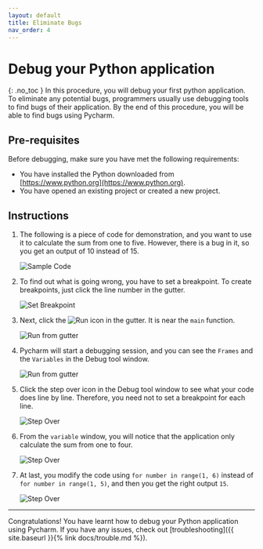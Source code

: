 ```yaml
---
layout: default
title: Eliminate Bugs
nav_order: 4
---
```


# Debug your Python application
{: .no_toc }
In this procedure, you will debug your first python application. To eliminate any potential bugs, programmers usually use debugging tools to find bugs of their application. By the end of this procedure, you will be able to find bugs using Pycharm.

## Pre-requisites
Before debugging, make sure you have met the following requirements:
* You have installed the Python downloaded from [https://www.python.org](https://www.python.org).
* You have opened an existing project or created a new project.

## Instructions
1. The following is a piece of code for demonstration, and you want to use it to calculate the sum from one to five. However, there is a bug in it, so you get an output of 10 instead of 15.

    ![Sample Code](../../assets/images/docs/debug/foo.png "Sample Code")

2. To find out what is going wrong, you have to set a breakpoint. To create breakpoints, just click the line number in the gutter.

    ![Set Breakpoint](../../assets/images/docs/debug/breakpoint.png "Set Breakpoint")

3. Next, click the ![Run](../../assets/images/docs/debug/run.png "Run") icon in the gutter. It is near the ```main``` function.

    ![Run from gutter](../../assets/images/docs/debug/run_from_gutter.png "Run from gutter")

4. Pycharm will start a debugging session, and you can see the ```Frames``` and the ```Variables``` in the Debug tool window.

    ![Run from gutter](../../assets/images/docs/debug/debug_tool.png "Run from gutter")

5. Click the step over icon in the Debug tool window to see what your code does line by line. Therefore, you need not to set a breakpoint for each line.

    ![Step Over](../../assets/images/docs/debug/step_over.png "Run")

6. From the ```variable``` window, you will notice that the application only calculate the sum from one to four.

    ![Step Over](../../assets/images/docs/debug/sum.png "Run")

7. At last, you modify the code using ```for number in range(1, 6)``` instead of ```for number in range(1, 5)```, and then you get the right output ```15```.

    ![Step Over](../../assets/images/docs/debug/fixed.png "Run")

---
Congratulations! You have learnt how to debug your Python application using Pycharm. If you have any issues, check out [troubleshooting]({{ site.baseurl }}{% link docs/trouble.md %}).